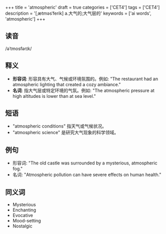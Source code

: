 +++
title = 'atmospheric'
draft = true
categories = ['CET4']
tags = ['CET4']
description = '[ˌætməsˈferik] a.大气的;大气层的'
keywords = ['ai words', 'atmospheric']
+++

## 读音
/əˈtmosfərɪk/

## 释义
- **形容词**: 形容具有大气、气候或环境氛围的。例如: "The restaurant had an atmospheric lighting that created a cozy ambiance."
- **名词**: 指大气层或特定环境的气氛。例如: "The atmospheric pressure at high altitudes is lower than at sea level."

## 短语
- "atmospheric conditions" 指天气或气候状况。
- "atmospheric science" 是研究大气现象的科学领域。

## 例句
- 形容词: "The old castle was surrounded by a mysterious, atmospheric fog."
- 名词: "Atmospheric pollution can have severe effects on human health."

## 同义词
- Mysterious
- Enchanting
- Evocative
- Mood-setting
- Nostalgic
